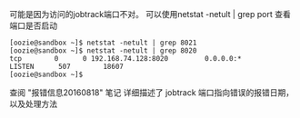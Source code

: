 可能是因为访问的jobtrack端口不对。
可以使用netstat -netult | grep port 查看端口是否启动
```shell
[oozie@sandbox ~]$ netstat -netult | grep 8021
[oozie@sandbox ~]$ netstat -netult | grep 8020
tcp        0      0 192.168.74.128:8020         0.0.0.0:*                   LISTEN      507        18607      
[oozie@sandbox ~]$

```

查阅 "报错信息20160818" 笔记 详细描述了 jobtrack 端口指向错误的报错日期，以及处理方法

